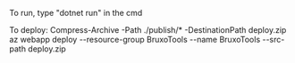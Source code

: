 To run, type "dotnet run" in the cmd

To deploy:
 Compress-Archive -Path ./publish/* -DestinationPath deploy.zip
az webapp deploy --resource-group BruxoTools --name BruxoTools --src-path deploy.zip